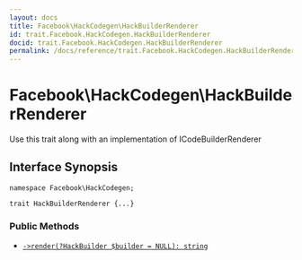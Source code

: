 ```yaml
---
layout: docs
title: Facebook\HackCodegen\HackBuilderRenderer
id: trait.Facebook.HackCodegen.HackBuilderRenderer
docid: trait.Facebook.HackCodegen.HackBuilderRenderer
permalink: /docs/reference/trait.Facebook.HackCodegen.HackBuilderRenderer.md
---
```

# Facebook\\HackCodegen\\HackBuilderRenderer




Use this trait along with an implementation of ICodeBuilderRenderer




## Interface Synopsis




``` Hack
namespace Facebook\HackCodegen;

trait HackBuilderRenderer {...}
```




### Public Methods




* [` ->render(?HackBuilder $builder = NULL): string `](<trait.Facebook.HackCodegen.HackBuilderRenderer.render.md>)